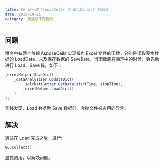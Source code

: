 ```yaml
---
title: C# 记一次 AsposeCells 与 GC.Collect 的配合
date: 2019-10-21
category: 那些杀不死我的
---
```


## 问题

程序中有两个依赖 AsposeCells 实现操作 Excel 文件的函数，分别是读取表格数据的 LoadData，以及保存数据的 SaveData，当函数跑在循环中的时候，会先后进行 Load、Save 操。如下：

```csharp
_excelHelper.SaveDict(
    _dataAnalysizer.UpdateDict(
        _solrDataGetter.GetData(startTime, stopTime),
        _excelHelper.LoadDict()
    )
);
```

实践发现，Load 数据后 Save 数据时，会抛文件被占用的异常。

## 解决

通过在 Load 完成之后，进行:

```csharp
GC.Collect();
```

显式调用，以解决问题。
